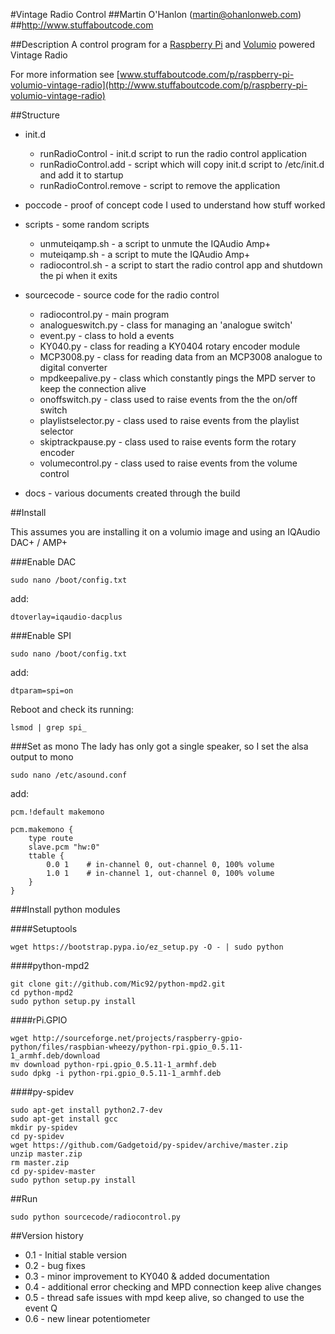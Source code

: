 #Vintage Radio Control
##Martin O'Hanlon (martin@ohanlonweb.com)
##http://www.stuffaboutcode.com

##Description
A control program for a [Raspberry Pi](http://www.raspberrypi.org) and [Volumio](http://volumio.org) powered Vintage Radio 

For more information see [www.stuffaboutcode.com/p/raspberry-pi-volumio-vintage-radio](http://www.stuffaboutcode.com/p/raspberry-pi-volumio-vintage-radio)

##Structure
* init.d
  * runRadioControl - init.d script to run the radio control application
  * runRadioControl.add - script which will copy init.d script to /etc/init.d and add it to startup
  * runRadioControl.remove - script to remove the application

* poccode - proof of concept code I used to understand how stuff worked

* scripts - some random scripts
  * unmuteiqamp.sh - a script to unmute the IQAudio Amp+
  * muteiqamp.sh - a script to mute the IQAudio Amp+
  * radiocontrol.sh - a script to start the radio control app and shutdown the pi when it exits
 
* sourcecode - source code for the radio control
  * radiocontrol.py - main program
  * analogueswitch.py - class for managing an 'analogue switch'
  * event.py - class to hold a events
  * KY040.py - class for reading a KY0404 rotary encoder module
  * MCP3008.py - class for reading data from an MCP3008 analogue to digital converter
  * mpdkeepalive.py - class which constantly pings the MPD server to keep the connection alive
  * onoffswitch.py - class used to raise events from the the on/off switch 
  * playlistselector.py - class used to raise events from the playlist selector
  * skiptrackpause.py - class used to raise events form the rotary encoder
  * volumecontrol.py - class used to raise events from the volume control

* docs - various documents created through the build

##Install

This assumes you are installing it on a volumio image and using an IQAudio DAC+ / AMP+

###Enable DAC

    sudo nano /boot/config.txt

add:

    dtoverlay=iqaudio-dacplus

###Enable SPI

    sudo nano /boot/config.txt

add:

    dtparam=spi=on

Reboot and check its running:

    lsmod | grep spi_

###Set as mono
The lady has only got a single speaker, so I set the alsa output to mono

    sudo nano /etc/asound.conf

add:

    pcm.!default makemono
    
    pcm.makemono {
        type route
        slave.pcm "hw:0"
        ttable {
            0.0 1    # in-channel 0, out-channel 0, 100% volume
            1.0 1    # in-channel 1, out-channel 0, 100% volume
        }
    }

###Install python modules

####Setuptools

    wget https://bootstrap.pypa.io/ez_setup.py -O - | sudo python

####python-mpd2

    git clone git://github.com/Mic92/python-mpd2.git
    cd python-mpd2
    sudo python setup.py install

####rPi.GPIO

    wget http://sourceforge.net/projects/raspberry-gpio-python/files/raspbian-wheezy/python-rpi.gpio_0.5.11-1_armhf.deb/download
    mv download python-rpi.gpio_0.5.11-1_armhf.deb
    sudo dpkg -i python-rpi.gpio_0.5.11-1_armhf.deb

####py-spidev

    sudo apt-get install python2.7-dev
    sudo apt-get install gcc
    mkdir py-spidev
    cd py-spidev
    wget https://github.com/Gadgetoid/py-spidev/archive/master.zip
    unzip master.zip
    rm master.zip
    cd py-spidev-master
    sudo python setup.py install

##Run

    sudo python sourcecode/radiocontrol.py

##Version history
* 0.1 - Initial stable version
* 0.2 - bug fixes
* 0.3 - minor improvement to KY040 & added documentation
* 0.4 - additional error checking and MPD connection keep alive changes
* 0.5 - thread safe issues with mpd keep alive, so changed to use the event Q
* 0.6 - new linear potentiometer
